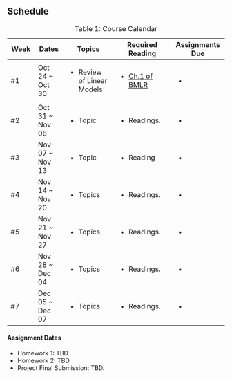 ## Schedule
<table id="course-calendar">
    <caption>Table 1: Course Calendar</caption>
    <thead>
        <tr>
            <th style="width: 100px;">Week</th>
            <th style="width: 150px;">Dates</th>
            <th style="width: 400px;">Topics</th>
            <th style="width: 400px;">Required Reading</th>
            <th style="width: 200px;">Assignments Due</th>
        </tr>
    </thead>
    <tbody>
       <tr>
            <td>#1</td>
            <td> Oct 24 ~ Oct 30 </td>
            <td style="text-align: left;">
                <ul>
                    <li> Review of Linear Models </li>
                </ul>
            </td>
            <td style="text-align: left;">
                <ul>
                    <li><a href="https://bookdown.org/roback/bookdown-BeyondMLR/ch-MLRreview.html">Ch.1 of BMLR</a></li>
                </ul>
            </td>
            <td style="text-align: left;">
                <ul>
                    <li></li>
                </ul>
            </td>
        </tr>
        <tr>
            <td>#2</td>
            <td> Oct 31 ~ Nov 06 </td>
            <td style="text-align: left;">
                <ul>
                    <li> Topic </li>
                </ul>
            </td>    
            <td style="text-align: left;">
                <ul>
                    <li>Readings.</li>
                </ul>
            </td>
            <td style="text-align: left;">
                <ul>
                    <li></li>
                </ul>
            </td>
        </tr>
        <tr>
            <td>#3</td>
            <td> Nov 07 ~ Nov 13 </td>
            <td style="text-align: left;">
                <ul>
                    <li>Topic </li>
                </ul>
            </td>    
            <td style="text-align: left;">
                <ul>
                    <li> Reading</li>
                </ul>
            </td>
            <td style="text-align: left;">
                <ul>
                    <li></li>
                </ul>
            </td>
        </tr>
        <tr>
            <td>#4</td>
            <td> Nov 14 ~ Nov 20 </td>
            <td style="text-align: left;">
                <ul>
                    <li> Topics </li>
                </ul>
            </td>
            <td style="text-align: left;">
                <ul>
                    <li>Readings.</li>
                </ul>
            </td>
            <td style="text-align: left;">
                <ul>
                    <li></li>
                </ul>
            </td>
        </tr>
        <tr>
            <td>#5</td>
            <td> Nov 21 ~ Nov 27 </td>
            <td style="text-align: left;">
                <ul>
                    <li> Topics </li>
                </ul>
            </td>
            <td style="text-align: left;">
                <ul>
                    <li>Readings.</li>
                </ul>
            </td>
            <td style="text-align: left;">
                <ul>
                    <li></li>
                </ul>
            </td>
        </tr>
        <tr>
            <td>#6</td>
            <td> Nov 28 ~ Dec 04 </td>
            <td style="text-align: left;">
                <ul>
                    <li> Topics </li>
                </ul>
            </td>
            <td style="text-align: left;">
                <ul>
                    <li>Readings.</li>
                </ul>
            </td>
            <td style="text-align: left;">
                <ul>
                    <li></li>
                </ul>
            </td>
        </tr>
        <tr>
            <td>#7</td>
            <td> Dec 05 ~ Dec 07 </td>
            <td style="text-align: left;">
                <ul>
                    <li> Topics </li>
                </ul>
            </td>
            <td style="text-align: left;">
                <ul>
                    <li>Readings.</li>
                </ul>
            </td>
            <td style="text-align: left;">
                <ul>
                    <li></li>
                </ul>
            </td>
        </tr>
    </tbody>
</table>


#### Assignment Dates
- Homework 1: TBD
- Homework 2: TBD
- Project Final Submission: TBD.
  

